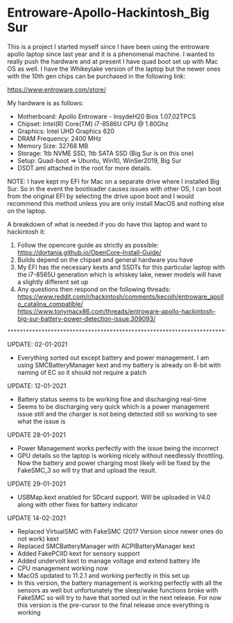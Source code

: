 # Entroware-Apollo-Hackintosh_Big Sur

This is a project I started myself since I have been using the entroware apollo laptop since last year and it is a phenomenal machine. I wanted to really push the hardware and at present I have quad boot set up with Mac OS as well. I have the Whikeylake version of the laptop but the newer ones with the 10th gen chips can be purchased in the following link:

https://www.entroware.com/store/

My hardware is as follows:
- Motherboard: Apollo Entroware - InsydeH20 Bios 1.07.02TPCS
- Chipset: Intel(R) Core(TM) i7-8586U CPU @ 1.80Ghz
- Graphics: Intel UHD Graphics 620
- DRAM Frequency: 2400 MHz
- Memory Size: 32768 MB
- Storage: 1tb NVME SSD, 1tb SATA SSD (Big Sur is on this one)
- Setup: Quad-boot => Ubuntu, Win10, WinSer2019, Big Sur
- DSDT.aml attached in the root for more details.

NOTE: I have kept my EFI for Mac on a separate drive where I installed Big Sur. So in the event the bootloader causes issues with other OS, I can boot from
the original EFI by selecting the drive upon boot and I would recommend this method unless you are only install MacOS and nothing else on the laptop.

A breakdown of what is needed if you do have this laptop and want to hackintosh it:
  1. Follow the opencore guide as strictly as possible:
  https://dortania.github.io/OpenCore-Install-Guide/
  2. Builds depend on the chipset and general hardware you have
  3. My EFI has the necessary kexts and SSDTs for this particular laptop with the i7-8565U generation which is whiskey lake, newer models will have a slightly different set up
  4. Any questions then respond on the following threads:
    https://www.reddit.com/r/hackintosh/comments/kecoih/entroware_apollo_catalina_compatible/
    https://www.tonymacx86.com/threads/entroware-apollo-hackintosh-big-sur-battery-power-detection-issue.309093/
    
    ******************************************************************************************
    
   UPDATE: 02-01-2021
   - Everything sorted out except battery and power management. I am using SMCBatteryManager 
   kext and my battery is already on 8-bit with naming of EC so it should not require a patch
    
   UPDATE: 12-01-2021
   - Battery status seems to be working fine and discharging real-time
   - Seems to be discharging very quick which is a power management issue still and the charger
     is not being detected still so working to see what the issue is
    
   UPDATE 28-01-2021
   - Power Management works perfectly with the issue being the incorrect
   - GPU details so the laptop is working nicely without needlessly throttling. Now the battery and power charging most likely will be fixed by the FakeSMC_3 so          will try that and upload the result.
    
   UPDATE 29-01-2021
   - USBMap.kext enabled for SDcard support. Will be uploaded in V4.0 along with other fixes for battery indicator
    
   UPDATE 14-02-2021
   - Replaced VirtualSMC with FakeSMC (2017 Version since newer ones do not work) kext
   - Replaced SMCBatteryManager with ACPIBatteryManager kext
   - Added FakePCIID kext for sensory support
   - Added undervolt kext to manage voltage and extend battery life
   - CPU management working now
   - MacOS updated to 11.2.1 and working perfectly in this set up
   - In this version, the battery management is working perfectly with all the sensors as well but unfortunately the sleep/wake functions broke with FakeSMC so will      try to have that sorted out in the next release. For now this version is the pre-cursor to the final release once everything is working


